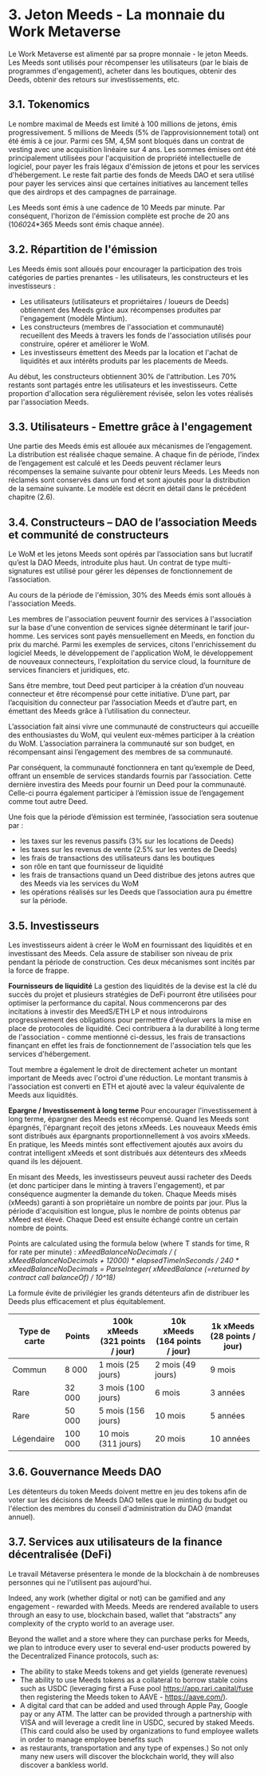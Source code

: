 # 3. Jeton Meeds - La monnaie du Work Metaverse

Le Work Metaverse est alimenté par sa propre monnaie - le jeton Meeds. Les Meeds sont utilisés pour récompenser les utilisateurs (par le biais de programmes d'engagement), acheter dans les boutiques, obtenir des Deeds, obtenir des retours sur investissements, etc.

## 3.1. Tokenomics

Le nombre maximal de Meeds est limité à 100 millions de jetons, émis progressivement. 5 millions de Meeds (5% de l’approvisionnement total) ont été émis à ce jour. Parmi ces 5M, 4,5M sont bloqués dans un contrat de vesting avec une acquisition linéaire sur 4 ans. Les sommes émises ont été principalement utilisées pour l'acquisition de propriété intellectuelle de logiciel, pour payer les frais légaux d'émission de jetons et pour les services d'hébergement. Le reste fait partie des fonds de Meeds DAO et sera utilisé pour payer les services ainsi que certaines initiatives au lancement telles que des airdrops et des campagnes de parrainage.

Les Meeds sont émis à une cadence de 10 Meeds par minute. Par conséquent, l'horizon de l'émission complète est proche de 20 ans (10*60*24*365 Meeds sont émis chaque année).

## 3.2. Répartition de l'émission

Les Meeds émis sont alloués pour encourager la participation des trois catégories de parties prenantes - les utilisateurs, les constructeurs et les investisseurs :
- Les utilisateurs (utilisateurs et propriétaires / loueurs de Deeds) obtiennent des Meeds grâce aux récompenses produites par l'engagement (modèle Mintium).
- Les constructeurs (membres de l'association et communauté) recueillent des Meeds à travers les fonds de l'association utilisés pour construire, opérer et améliorer le WoM.
- Les investisseurs émettent des Meeds par la location et l'achat de liquidités et aux intérêts produits par les placements de Meeds.

Au début, les constructeurs obtiennent 30% de l'attribution. Les 70% restants sont partagés entre les utilisateurs et les investisseurs. Cette proportion d'allocation sera régulièrement révisée, selon les votes réalisés par l'association Meeds.

## 3.3. Utilisateurs - Emettre grâce à l'engagement

Une partie des Meeds émis est allouée aux mécanismes de l’engagement. La distribution est réalisée chaque semaine. A chaque fin de période, l’index de l’engagement est calculé et les Deeds peuvent réclamer leurs récompenses la semaine suivante pour obtenir leurs Meeds. Les Meeds non réclamés sont conservés dans un fond et sont ajoutés pour la distribution de la semaine suivante. Le modèle est décrit en détail dans le précédent chapitre (2.6).

## 3.4. Constructeurs – DAO de l’association Meeds et communité de constructeurs

Le WoM et les jetons Meeds sont opérés par l’association sans but lucratif qu’est la DAO Meeds, introduite plus haut. Un contrat de type multi-signatures est utilisé pour gérer les dépenses de fonctionnement de l’association.

Au cours de la période de l'émission, 30% des Meeds émis sont alloués à l'association Meeds.

Les membres de l'association peuvent fournir des services à l'association sur la base d'une convention de services signée déterminant le tarif jour-homme. Les services sont payés mensuellement en Meeds, en fonction du prix du marché. Parmi les exemples de services, citons l'enrichissement du logiciel Meeds, le développement de l'application WoM, le développement de nouveaux connecteurs, l'exploitation du service cloud, la fourniture de services financiers et juridiques, etc.

Sans être membre, tout Deed peut participer à la création d’un nouveau connecteur et être récompensé pour cette initiative. D’une part, par l’acquisition du connecteur par l’association Meeds et d’autre part, en émettant des Meeds grâce à l’utilisation du connecteur.

L’association fait ainsi vivre une communauté de constructeurs qui accueille des enthousiastes du WoM, qui veulent eux-mêmes participer à la création du WoM. L’association parrainera la communauté sur son budget, en récompensant ainsi l’engagement des membres de sa communauté.

Par conséquent, la communauté fonctionnera en tant qu’exemple de Deed, offrant un ensemble de services standards fournis par l’association. Cette dernière investira des Meeds pour fournir un Deed pour la communauté. Celle-ci pourra également participer à l’émission issue de l’engagement comme tout autre Deed.

Une fois que la période d’émission est terminée, l’association sera soutenue par :
- les taxes sur les revenus passifs (3% sur les locations de Deeds)
- les taxes sur les revenus de vente (2.5% sur les ventes de Deeds)
- les frais de transactions des utilisateurs dans les boutiques
- son rôle en tant que fournisseur de liquidité
- les frais de transactions quand un Deed distribue des jetons autres que des Meeds via les services du WoM
- les opérations réalisés sur les Deeds que l’association aura pu émettre sur la période.


## 3.5. Investisseurs

Les investisseurs aident à créer le WoM en fournissant des liquidités et en investissant des Meeds. Cela assure de stabiliser son niveau de prix pendant la période de construction. Ces deux mécanismes sont incités par la force de frappe.

**Fournisseurs de liquidité** La gestion des liquidités de la devise est la clé du succès du projet et plusieurs stratégies de DeFi pourront être utilisées pour optimiser la performance du capital. Nous commencerons par des incitations à investir des MeedS/ETH LP et nous introduirons progressivement des obligations pour permettre d'évoluer vers la mise en place de protocoles de liquidité. Ceci contribuera à la durabilité à long terme de l'association - comme mentionné ci-dessus, les frais de transactions finançant en effet les frais de fonctionnement de l'association tels que les services d'hébergement.

Tout membre a également le droit de directement acheter un montant important de Meeds avec l'octroi d'une réduction. Le montant transmis à l'association est converti en ETH et ajouté avec la valeur équivalente de Meeds aux liquidités.

**Epargne / Investissement à long terme** Pour encourager l'investissement à long terme, épargner des Meeds est récompensé. Quand les Meeds sont épargnés, l'épargnant reçoit des jetons xMeeds. Les nouveaux Meeds émis sont distribués aux épargnants proportionnellement à vos avoirs xMeeds. En pratique, les Meeds mintés sont effectivement ajoutés aux avoirs du contrat intelligent xMeeds et sont distribués aux détenteurs des xMeeds quand ils les déjouent.

En misant des Meeds, les investisseurs peuveut aussi racheter des Deeds (et donc participer dans le minting à travers l'engagement), et par conséquence augmenter la demande du token. Chaque Meeds misés (xMeeds) garanti à son propriètaire un nombre de points par jour. Plus la période d'acquisition est longue, plus le nombre de points obtenus par xMeed est élevé. Chaque Deed est ensuite échangé contre un certain nombre de points.

Points are calculated using the formula below (where T stands for time, R for rate per minute) : _xMeedBalanceNoDecimals / ( xMeedBalanceNoDecimals + 12000) * elapsedTimeInSeconds / 240 * xMeedBalanceNoDecimals = ParseInteger( xMeedBalance (=returned by contract call balanceOf) / 10^18)_

La formule évite de privilégier les grands détenteurs afin de distribuer les Deeds plus efficacement et plus équitablement.

| Type de carte | Points  | 100k xMeeds (321 points / jour) | 10k xMeeds (164 points / jour) | 1k xMeeds (28 points / jour) |
| ------------- | ------- | ------------------------------- | ------------------------------ | ---------------------------- |
| Commun        | 8 000   | 1 mois (25 jours)               | 2 mois (49 jours)              | 9 mois                       |
| Rare          | 32 000  | 3 mois (100 jours)              | 6 mois                         | 3 années                     |
| Rare          | 50 000  | 5 mois (156 jours)              | 10 mois                        | 5 années                     |
| Légendaire    | 100 000 | 10 mois (311 jours)             | 20 mois                        | 10 années                    |

## 3.6. Gouvernance Meeds DAO

Les détenteurs du token Meeds doivent mettre en jeu des tokens afin de voter sur les décisions de Meeds DAO telles que le minting du budget ou l'élection des membres du conseil d'administration du DAO (mandat annuel).

## 3.7. Services aux utilisateurs de la finance décentralisée (DeFi)

Le travail Métaverse présentera le monde de la blockchain à de nombreuses personnes qui ne l'utilisent pas aujourd'hui.

Indeed, any work (whether digital or not) can be gamified and any engagement - rewarded with Meeds. Meeds are rendered available to users through an easy to use, blockchain based, wallet that “abstracts” any complexity of the crypto world to an average user.

Beyond the wallet and a store where they can purchase perks for Meeds, we plan to introduce every user to several end-user products powered by the Decentralized Finance protocols, such as:
* The ability to stake Meeds tokens and get yields (generate revenues)
* The ability to use Meeds tokens as a collateral to borrow stable coins such as USDC (leveraging first a Fuse pool https://app.rari.capital/fuse then registering the Meeds token to AAVE - https://aave.com/).
* A digital card that can be added and used through Apple Pay, Google pay or any ATM. The latter can be provided through a partnership with VISA and will leverage a credit line in USDC, secured by staked Meeds. (This card could also be used by organizations to fund employee wallets in order to manage employee benefits such
* as restaurants, transportation and any type of expenses.) So not only many new users will discover the blockchain world, they will also discover a bankless world.

 
